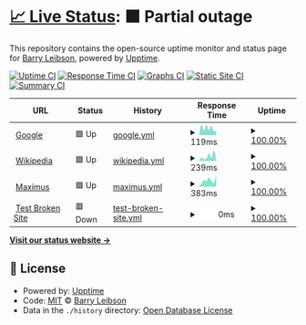 # [📈 Live Status](https://bleibson.github.io/upptime): <!--live status--> **🟧 Partial outage**

This repository contains the open-source uptime monitor and status page for [Barry Leibson](https://bleibson.github.io/upptime), powered by [Upptime](https://github.com/upptime/upptime).

[![Uptime CI](https://github.com/bleibson/upptime/workflows/Uptime%20CI/badge.svg)](https://github.com/bleibson/upptime/actions?query=workflow%3A%22Uptime+CI%22)
[![Response Time CI](https://github.com/bleibson/upptime/workflows/Response%20Time%20CI/badge.svg)](https://github.com/bleibson/upptime/actions?query=workflow%3A%22Response+Time+CI%22)
[![Graphs CI](https://github.com/bleibson/upptime/workflows/Graphs%20CI/badge.svg)](https://github.com/bleibson/upptime/actions?query=workflow%3A%22Graphs+CI%22)
[![Static Site CI](https://github.com/bleibson/upptime/workflows/Static%20Site%20CI/badge.svg)](https://github.com/bleibson/upptime/actions?query=workflow%3A%22Static+Site+CI%22)
[![Summary CI](https://github.com/bleibson/upptime/workflows/Summary%20CI/badge.svg)](https://github.com/bleibson/upptime/actions?query=workflow%3A%22Summary+CI%22)

<!--start: status pages-->
<!-- This summary is generated by Upptime (https://github.com/upptime/upptime) -->
<!-- Do not edit this manually, your changes will be overwritten -->
<!-- prettier-ignore -->
| URL | Status | History | Response Time | Uptime |
| --- | ------ | ------- | ------------- | ------ |
| <img alt="" src="https://icons.duckduckgo.com/ip3/www.google.com.ico" height="13"> [Google](https://www.google.com) | 🟩 Up | [google.yml](https://github.com/barryaleibson/upptime/commits/HEAD/history/google.yml) | <details><summary><img alt="Response time graph" src="./graphs/google/response-time-week.png" height="20"> 119ms</summary><br><a href="https://barryaleibson.github.io/upptime/history/google"><img alt="Response time 103" src="https://img.shields.io/endpoint?url=https%3A%2F%2Fraw.githubusercontent.com%2Fbarryaleibson%2Fupptime%2FHEAD%2Fapi%2Fgoogle%2Fresponse-time.json"></a><br><a href="https://barryaleibson.github.io/upptime/history/google"><img alt="24-hour response time 83" src="https://img.shields.io/endpoint?url=https%3A%2F%2Fraw.githubusercontent.com%2Fbarryaleibson%2Fupptime%2FHEAD%2Fapi%2Fgoogle%2Fresponse-time-day.json"></a><br><a href="https://barryaleibson.github.io/upptime/history/google"><img alt="7-day response time 119" src="https://img.shields.io/endpoint?url=https%3A%2F%2Fraw.githubusercontent.com%2Fbarryaleibson%2Fupptime%2FHEAD%2Fapi%2Fgoogle%2Fresponse-time-week.json"></a><br><a href="https://barryaleibson.github.io/upptime/history/google"><img alt="30-day response time 103" src="https://img.shields.io/endpoint?url=https%3A%2F%2Fraw.githubusercontent.com%2Fbarryaleibson%2Fupptime%2FHEAD%2Fapi%2Fgoogle%2Fresponse-time-month.json"></a><br><a href="https://barryaleibson.github.io/upptime/history/google"><img alt="1-year response time 103" src="https://img.shields.io/endpoint?url=https%3A%2F%2Fraw.githubusercontent.com%2Fbarryaleibson%2Fupptime%2FHEAD%2Fapi%2Fgoogle%2Fresponse-time-year.json"></a></details> | <details><summary><a href="https://barryaleibson.github.io/upptime/history/google">100.00%</a></summary><a href="https://barryaleibson.github.io/upptime/history/google"><img alt="All-time uptime 100.00%" src="https://img.shields.io/endpoint?url=https%3A%2F%2Fraw.githubusercontent.com%2Fbarryaleibson%2Fupptime%2FHEAD%2Fapi%2Fgoogle%2Fuptime.json"></a><br><a href="https://barryaleibson.github.io/upptime/history/google"><img alt="24-hour uptime 100.00%" src="https://img.shields.io/endpoint?url=https%3A%2F%2Fraw.githubusercontent.com%2Fbarryaleibson%2Fupptime%2FHEAD%2Fapi%2Fgoogle%2Fuptime-day.json"></a><br><a href="https://barryaleibson.github.io/upptime/history/google"><img alt="7-day uptime 100.00%" src="https://img.shields.io/endpoint?url=https%3A%2F%2Fraw.githubusercontent.com%2Fbarryaleibson%2Fupptime%2FHEAD%2Fapi%2Fgoogle%2Fuptime-week.json"></a><br><a href="https://barryaleibson.github.io/upptime/history/google"><img alt="30-day uptime 100.00%" src="https://img.shields.io/endpoint?url=https%3A%2F%2Fraw.githubusercontent.com%2Fbarryaleibson%2Fupptime%2FHEAD%2Fapi%2Fgoogle%2Fuptime-month.json"></a><br><a href="https://barryaleibson.github.io/upptime/history/google"><img alt="1-year uptime 100.00%" src="https://img.shields.io/endpoint?url=https%3A%2F%2Fraw.githubusercontent.com%2Fbarryaleibson%2Fupptime%2FHEAD%2Fapi%2Fgoogle%2Fuptime-year.json"></a></details>
| <img alt="" src="https://icons.duckduckgo.com/ip3/en.wikipedia.org.ico" height="13"> [Wikipedia](https://en.wikipedia.org) | 🟩 Up | [wikipedia.yml](https://github.com/barryaleibson/upptime/commits/HEAD/history/wikipedia.yml) | <details><summary><img alt="Response time graph" src="./graphs/wikipedia/response-time-week.png" height="20"> 239ms</summary><br><a href="https://barryaleibson.github.io/upptime/history/wikipedia"><img alt="Response time 245" src="https://img.shields.io/endpoint?url=https%3A%2F%2Fraw.githubusercontent.com%2Fbarryaleibson%2Fupptime%2FHEAD%2Fapi%2Fwikipedia%2Fresponse-time.json"></a><br><a href="https://barryaleibson.github.io/upptime/history/wikipedia"><img alt="24-hour response time 27" src="https://img.shields.io/endpoint?url=https%3A%2F%2Fraw.githubusercontent.com%2Fbarryaleibson%2Fupptime%2FHEAD%2Fapi%2Fwikipedia%2Fresponse-time-day.json"></a><br><a href="https://barryaleibson.github.io/upptime/history/wikipedia"><img alt="7-day response time 239" src="https://img.shields.io/endpoint?url=https%3A%2F%2Fraw.githubusercontent.com%2Fbarryaleibson%2Fupptime%2FHEAD%2Fapi%2Fwikipedia%2Fresponse-time-week.json"></a><br><a href="https://barryaleibson.github.io/upptime/history/wikipedia"><img alt="30-day response time 245" src="https://img.shields.io/endpoint?url=https%3A%2F%2Fraw.githubusercontent.com%2Fbarryaleibson%2Fupptime%2FHEAD%2Fapi%2Fwikipedia%2Fresponse-time-month.json"></a><br><a href="https://barryaleibson.github.io/upptime/history/wikipedia"><img alt="1-year response time 245" src="https://img.shields.io/endpoint?url=https%3A%2F%2Fraw.githubusercontent.com%2Fbarryaleibson%2Fupptime%2FHEAD%2Fapi%2Fwikipedia%2Fresponse-time-year.json"></a></details> | <details><summary><a href="https://barryaleibson.github.io/upptime/history/wikipedia">100.00%</a></summary><a href="https://barryaleibson.github.io/upptime/history/wikipedia"><img alt="All-time uptime 100.00%" src="https://img.shields.io/endpoint?url=https%3A%2F%2Fraw.githubusercontent.com%2Fbarryaleibson%2Fupptime%2FHEAD%2Fapi%2Fwikipedia%2Fuptime.json"></a><br><a href="https://barryaleibson.github.io/upptime/history/wikipedia"><img alt="24-hour uptime 100.00%" src="https://img.shields.io/endpoint?url=https%3A%2F%2Fraw.githubusercontent.com%2Fbarryaleibson%2Fupptime%2FHEAD%2Fapi%2Fwikipedia%2Fuptime-day.json"></a><br><a href="https://barryaleibson.github.io/upptime/history/wikipedia"><img alt="7-day uptime 100.00%" src="https://img.shields.io/endpoint?url=https%3A%2F%2Fraw.githubusercontent.com%2Fbarryaleibson%2Fupptime%2FHEAD%2Fapi%2Fwikipedia%2Fuptime-week.json"></a><br><a href="https://barryaleibson.github.io/upptime/history/wikipedia"><img alt="30-day uptime 100.00%" src="https://img.shields.io/endpoint?url=https%3A%2F%2Fraw.githubusercontent.com%2Fbarryaleibson%2Fupptime%2FHEAD%2Fapi%2Fwikipedia%2Fuptime-month.json"></a><br><a href="https://barryaleibson.github.io/upptime/history/wikipedia"><img alt="1-year uptime 100.00%" src="https://img.shields.io/endpoint?url=https%3A%2F%2Fraw.githubusercontent.com%2Fbarryaleibson%2Fupptime%2FHEAD%2Fapi%2Fwikipedia%2Fuptime-year.json"></a></details>
| <img alt="" src="https://icons.duckduckgo.com/ip3/maximus.com.ico" height="13"> [Maximus](https://maximus.com) | 🟩 Up | [maximus.yml](https://github.com/barryaleibson/upptime/commits/HEAD/history/maximus.yml) | <details><summary><img alt="Response time graph" src="./graphs/maximus/response-time-week.png" height="20"> 383ms</summary><br><a href="https://barryaleibson.github.io/upptime/history/maximus"><img alt="Response time 378" src="https://img.shields.io/endpoint?url=https%3A%2F%2Fraw.githubusercontent.com%2Fbarryaleibson%2Fupptime%2FHEAD%2Fapi%2Fmaximus%2Fresponse-time.json"></a><br><a href="https://barryaleibson.github.io/upptime/history/maximus"><img alt="24-hour response time 671" src="https://img.shields.io/endpoint?url=https%3A%2F%2Fraw.githubusercontent.com%2Fbarryaleibson%2Fupptime%2FHEAD%2Fapi%2Fmaximus%2Fresponse-time-day.json"></a><br><a href="https://barryaleibson.github.io/upptime/history/maximus"><img alt="7-day response time 383" src="https://img.shields.io/endpoint?url=https%3A%2F%2Fraw.githubusercontent.com%2Fbarryaleibson%2Fupptime%2FHEAD%2Fapi%2Fmaximus%2Fresponse-time-week.json"></a><br><a href="https://barryaleibson.github.io/upptime/history/maximus"><img alt="30-day response time 378" src="https://img.shields.io/endpoint?url=https%3A%2F%2Fraw.githubusercontent.com%2Fbarryaleibson%2Fupptime%2FHEAD%2Fapi%2Fmaximus%2Fresponse-time-month.json"></a><br><a href="https://barryaleibson.github.io/upptime/history/maximus"><img alt="1-year response time 378" src="https://img.shields.io/endpoint?url=https%3A%2F%2Fraw.githubusercontent.com%2Fbarryaleibson%2Fupptime%2FHEAD%2Fapi%2Fmaximus%2Fresponse-time-year.json"></a></details> | <details><summary><a href="https://barryaleibson.github.io/upptime/history/maximus">100.00%</a></summary><a href="https://barryaleibson.github.io/upptime/history/maximus"><img alt="All-time uptime 100.00%" src="https://img.shields.io/endpoint?url=https%3A%2F%2Fraw.githubusercontent.com%2Fbarryaleibson%2Fupptime%2FHEAD%2Fapi%2Fmaximus%2Fuptime.json"></a><br><a href="https://barryaleibson.github.io/upptime/history/maximus"><img alt="24-hour uptime 100.00%" src="https://img.shields.io/endpoint?url=https%3A%2F%2Fraw.githubusercontent.com%2Fbarryaleibson%2Fupptime%2FHEAD%2Fapi%2Fmaximus%2Fuptime-day.json"></a><br><a href="https://barryaleibson.github.io/upptime/history/maximus"><img alt="7-day uptime 100.00%" src="https://img.shields.io/endpoint?url=https%3A%2F%2Fraw.githubusercontent.com%2Fbarryaleibson%2Fupptime%2FHEAD%2Fapi%2Fmaximus%2Fuptime-week.json"></a><br><a href="https://barryaleibson.github.io/upptime/history/maximus"><img alt="30-day uptime 100.00%" src="https://img.shields.io/endpoint?url=https%3A%2F%2Fraw.githubusercontent.com%2Fbarryaleibson%2Fupptime%2FHEAD%2Fapi%2Fmaximus%2Fuptime-month.json"></a><br><a href="https://barryaleibson.github.io/upptime/history/maximus"><img alt="1-year uptime 100.00%" src="https://img.shields.io/endpoint?url=https%3A%2F%2Fraw.githubusercontent.com%2Fbarryaleibson%2Fupptime%2FHEAD%2Fapi%2Fmaximus%2Fuptime-year.json"></a></details>
| <img alt="" src="https://icons.duckduckgo.com/ip3/thissitedoesnotexist.koj.co.ico" height="13"> [Test Broken Site](https://thissitedoesnotexist.koj.co) | 🟥 Down | [test-broken-site.yml](https://github.com/barryaleibson/upptime/commits/HEAD/history/test-broken-site.yml) | <details><summary><img alt="Response time graph" src="./graphs/test-broken-site/response-time-week.png" height="20"> 0ms</summary><br><a href="https://barryaleibson.github.io/upptime/history/test-broken-site"><img alt="Response time 0" src="https://img.shields.io/endpoint?url=https%3A%2F%2Fraw.githubusercontent.com%2Fbarryaleibson%2Fupptime%2FHEAD%2Fapi%2Ftest-broken-site%2Fresponse-time.json"></a><br><a href="https://barryaleibson.github.io/upptime/history/test-broken-site"><img alt="24-hour response time 0" src="https://img.shields.io/endpoint?url=https%3A%2F%2Fraw.githubusercontent.com%2Fbarryaleibson%2Fupptime%2FHEAD%2Fapi%2Ftest-broken-site%2Fresponse-time-day.json"></a><br><a href="https://barryaleibson.github.io/upptime/history/test-broken-site"><img alt="7-day response time 0" src="https://img.shields.io/endpoint?url=https%3A%2F%2Fraw.githubusercontent.com%2Fbarryaleibson%2Fupptime%2FHEAD%2Fapi%2Ftest-broken-site%2Fresponse-time-week.json"></a><br><a href="https://barryaleibson.github.io/upptime/history/test-broken-site"><img alt="30-day response time 0" src="https://img.shields.io/endpoint?url=https%3A%2F%2Fraw.githubusercontent.com%2Fbarryaleibson%2Fupptime%2FHEAD%2Fapi%2Ftest-broken-site%2Fresponse-time-month.json"></a><br><a href="https://barryaleibson.github.io/upptime/history/test-broken-site"><img alt="1-year response time 0" src="https://img.shields.io/endpoint?url=https%3A%2F%2Fraw.githubusercontent.com%2Fbarryaleibson%2Fupptime%2FHEAD%2Fapi%2Ftest-broken-site%2Fresponse-time-year.json"></a></details> | <details><summary><a href="https://barryaleibson.github.io/upptime/history/test-broken-site">100.00%</a></summary><a href="https://barryaleibson.github.io/upptime/history/test-broken-site"><img alt="All-time uptime 100.00%" src="https://img.shields.io/endpoint?url=https%3A%2F%2Fraw.githubusercontent.com%2Fbarryaleibson%2Fupptime%2FHEAD%2Fapi%2Ftest-broken-site%2Fuptime.json"></a><br><a href="https://barryaleibson.github.io/upptime/history/test-broken-site"><img alt="24-hour uptime 100.00%" src="https://img.shields.io/endpoint?url=https%3A%2F%2Fraw.githubusercontent.com%2Fbarryaleibson%2Fupptime%2FHEAD%2Fapi%2Ftest-broken-site%2Fuptime-day.json"></a><br><a href="https://barryaleibson.github.io/upptime/history/test-broken-site"><img alt="7-day uptime 100.00%" src="https://img.shields.io/endpoint?url=https%3A%2F%2Fraw.githubusercontent.com%2Fbarryaleibson%2Fupptime%2FHEAD%2Fapi%2Ftest-broken-site%2Fuptime-week.json"></a><br><a href="https://barryaleibson.github.io/upptime/history/test-broken-site"><img alt="30-day uptime 100.00%" src="https://img.shields.io/endpoint?url=https%3A%2F%2Fraw.githubusercontent.com%2Fbarryaleibson%2Fupptime%2FHEAD%2Fapi%2Ftest-broken-site%2Fuptime-month.json"></a><br><a href="https://barryaleibson.github.io/upptime/history/test-broken-site"><img alt="1-year uptime 100.00%" src="https://img.shields.io/endpoint?url=https%3A%2F%2Fraw.githubusercontent.com%2Fbarryaleibson%2Fupptime%2FHEAD%2Fapi%2Ftest-broken-site%2Fuptime-year.json"></a></details>

<!--end: status pages-->

[**Visit our status website →**](https://bleibson.github.io/upptime)

## 📄 License

- Powered by: [Upptime](https://github.com/upptime/upptime)
- Code: [MIT](./LICENSE) © [Barry Leibson](https://bleibson.github.io/upptime)
- Data in the `./history` directory: [Open Database License](https://opendatacommons.org/licenses/odbl/1-0/)
